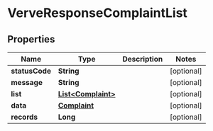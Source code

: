 
# VerveResponseComplaintList

## Properties
Name | Type | Description | Notes
------------ | ------------- | ------------- | -------------
**statusCode** | **String** |  |  [optional]
**message** | **String** |  |  [optional]
**list** | [**List&lt;Complaint&gt;**](Complaint.md) |  |  [optional]
**data** | [**Complaint**](Complaint.md) |  |  [optional]
**records** | **Long** |  |  [optional]




